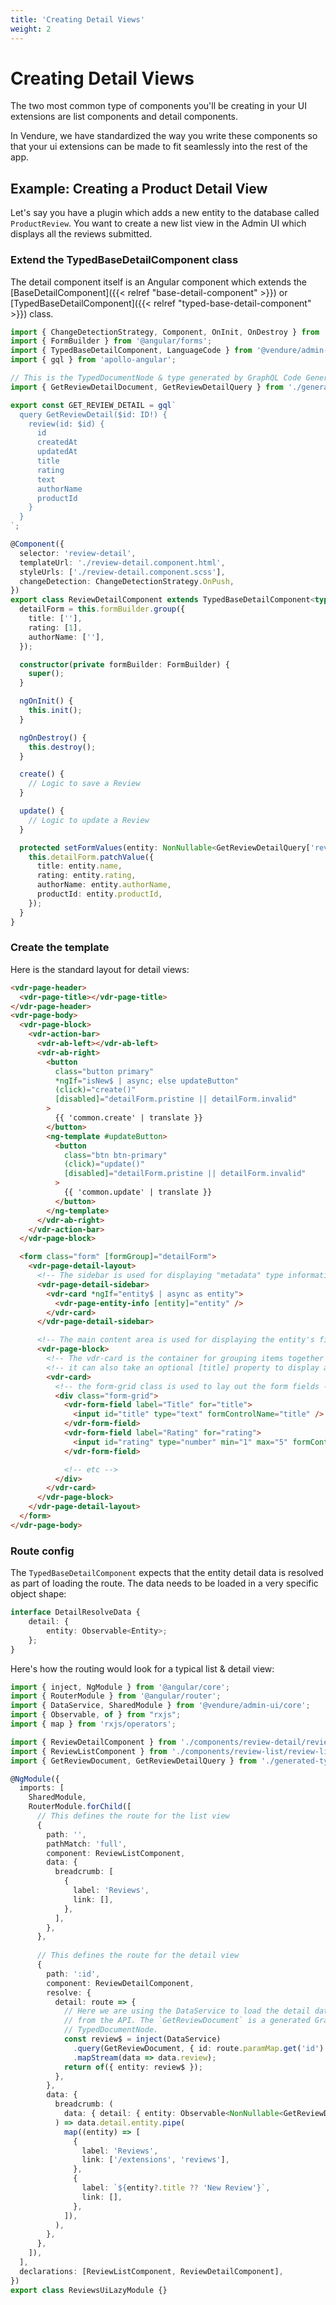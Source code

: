 ```yaml
---
title: 'Creating Detail Views'
weight: 2
---
```


# Creating Detail Views

The two most common type of components you'll be creating in your UI extensions are list components and detail components.

In Vendure, we have standardized the way you write these components so that your ui extensions can be made to fit seamlessly into the rest of the app.

## Example: Creating a Product Detail View

Let's say you have a plugin which adds a new entity to the database called `ProductReview`. You want to create a new list view in the Admin UI which displays all the reviews submitted.

### Extend the TypedBaseDetailComponent class

The detail component itself is an Angular component which extends the [BaseDetailComponent]({{< relref "base-detail-component" >}}) or [TypedBaseDetailComponent]({{< relref "typed-base-detail-component" >}}) class.

```ts
import { ChangeDetectionStrategy, Component, OnInit, OnDestroy } from '@angular/core';
import { FormBuilder } from '@angular/forms';
import { TypedBaseDetailComponent, LanguageCode } from '@vendure/admin-ui/core';
import { gql } from 'apollo-angular';

// This is the TypedDocumentNode & type generated by GraphQL Code Generator
import { GetReviewDetailDocument, GetReviewDetailQuery } from './generated-types';

export const GET_REVIEW_DETAIL = gql`
  query GetReviewDetail($id: ID!) {
    review(id: $id) {
      id
      createdAt
      updatedAt
      title
      rating
      text
      authorName
      productId
    }
  }
`;

@Component({
  selector: 'review-detail',
  templateUrl: './review-detail.component.html',
  styleUrls: ['./review-detail.component.scss'],
  changeDetection: ChangeDetectionStrategy.OnPush,
})
export class ReviewDetailComponent extends TypedBaseDetailComponent<typeof GetReviewDetailDocument, 'review'> implements OnInit, OnDestroy {
  detailForm = this.formBuilder.group({
    title: [''],
    rating: [1],
    authorName: [''],
  });

  constructor(private formBuilder: FormBuilder) {
    super();
  }

  ngOnInit() {
    this.init();
  }

  ngOnDestroy() {
    this.destroy();
  }

  create() {
    // Logic to save a Review
  }

  update() {
    // Logic to update a Review
  }

  protected setFormValues(entity: NonNullable<GetReviewDetailQuery['review']>, languageCode: LanguageCode): void {
    this.detailForm.patchValue({
      title: entity.name,
      rating: entity.rating,
      authorName: entity.authorName,
      productId: entity.productId,
    });
  }
}
```

### Create the template

Here is the standard layout for detail views:

```html
<vdr-page-header>
  <vdr-page-title></vdr-page-title>
</vdr-page-header>
<vdr-page-body>
  <vdr-page-block>
    <vdr-action-bar>
      <vdr-ab-left></vdr-ab-left>
      <vdr-ab-right>
        <button
          class="button primary"
          *ngIf="isNew$ | async; else updateButton"
          (click)="create()"
          [disabled]="detailForm.pristine || detailForm.invalid"
        >
          {{ 'common.create' | translate }}
        </button>
        <ng-template #updateButton>
          <button
            class="btn btn-primary"
            (click)="update()"
            [disabled]="detailForm.pristine || detailForm.invalid"
          >
            {{ 'common.update' | translate }}
          </button>
        </ng-template>
      </vdr-ab-right>
    </vdr-action-bar>
  </vdr-page-block>

  <form class="form" [formGroup]="detailForm">
    <vdr-page-detail-layout>
      <!-- The sidebar is used for displaying "metadata" type information about the entity -->
      <vdr-page-detail-sidebar>
        <vdr-card *ngIf="entity$ | async as entity">
          <vdr-page-entity-info [entity]="entity" />
        </vdr-card>
      </vdr-page-detail-sidebar>

      <!-- The main content area is used for displaying the entity's fields -->
      <vdr-page-block>
        <!-- The vdr-card is the container for grouping items together on a page -->
        <!-- it can also take an optional [title] property to display a title -->
        <vdr-card>
          <!-- the form-grid class is used to lay out the form fields -->
          <div class="form-grid">
            <vdr-form-field label="Title" for="title">
              <input id="title" type="text" formControlName="title" />
            </vdr-form-field>
            <vdr-form-field label="Rating" for="rating">
              <input id="rating" type="number" min="1" max="5" formControlName="rating" />
            </vdr-form-field>

            <!-- etc -->
          </div>
        </vdr-card>
      </vdr-page-block>
    </vdr-page-detail-layout>
  </form>
</vdr-page-body>
```

### Route config

The `TypedBaseDetailComponent` expects that the entity detail data is resolved as part of loading the route. The data needs to be loaded in a very specific object shape:

```ts
interface DetailResolveData {
    detail: {
        entity: Observable<Entity>;
    };
}
```

Here's how the routing would look for a typical list & detail view:

```ts
import { inject, NgModule } from '@angular/core';
import { RouterModule } from '@angular/router';
import { DataService, SharedModule } from '@vendure/admin-ui/core';
import { Observable, of } from "rxjs";
import { map } from 'rxjs/operators';

import { ReviewDetailComponent } from './components/review-detail/review-detail.component';
import { ReviewListComponent } from './components/review-list/review-list.component';
import { GetReviewDocument, GetReviewDetailQuery } from './generated-types';

@NgModule({
  imports: [
    SharedModule,
    RouterModule.forChild([
      // This defines the route for the list view  
      {
        path: '',
        pathMatch: 'full',
        component: ReviewListComponent,
        data: {
          breadcrumb: [
            {
              label: 'Reviews',
              link: [],
            },
          ],
        },
      },
        
      // This defines the route for the detail view  
      {
        path: ':id',
        component: ReviewDetailComponent,
        resolve: {
          detail: route => {
            // Here we are using the DataService to load the detail data
            // from the API. The `GetReviewDocument` is a generated GraphQL
            // TypedDocumentNode.  
            const review$ = inject(DataService)
              .query(GetReviewDocument, { id: route.paramMap.get('id') })
              .mapStream(data => data.review);
            return of({ entity: review$ });
          },
        },
        data: {
          breadcrumb: (
            data: { detail: { entity: Observable<NonNullable<GetReviewDetailQuery['review']>> } },
          ) => data.detail.entity.pipe(
            map((entity) => [
              {
                label: 'Reviews',
                link: ['/extensions', 'reviews'],
              },
              {
                label: `${entity?.title ?? 'New Review'}`,
                link: [],
              },
            ]),
          ),
        },
      },
    ]),
  ],
  declarations: [ReviewListComponent, ReviewDetailComponent],
})
export class ReviewsUiLazyModule {}
```
